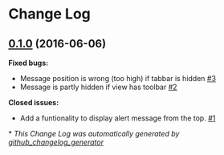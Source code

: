 # Change Log

## [0.1.0](https://github.com/xjki/HMAMessageViewManager/tree/0.1.0) (2016-06-06)
**Fixed bugs:**

- Message position is wrong \(too high\) if tabbar is hidden [\#3](https://github.com/xjki/HMAMessageViewManager/issues/3)
- Message is partly hidden if view has toolbar [\#2](https://github.com/xjki/HMAMessageViewManager/issues/2)

**Closed issues:**

- Add a funtionality to display alert message from the top. [\#1](https://github.com/xjki/HMAMessageViewManager/issues/1)



\* *This Change Log was automatically generated by [github_changelog_generator](https://github.com/skywinder/Github-Changelog-Generator)*